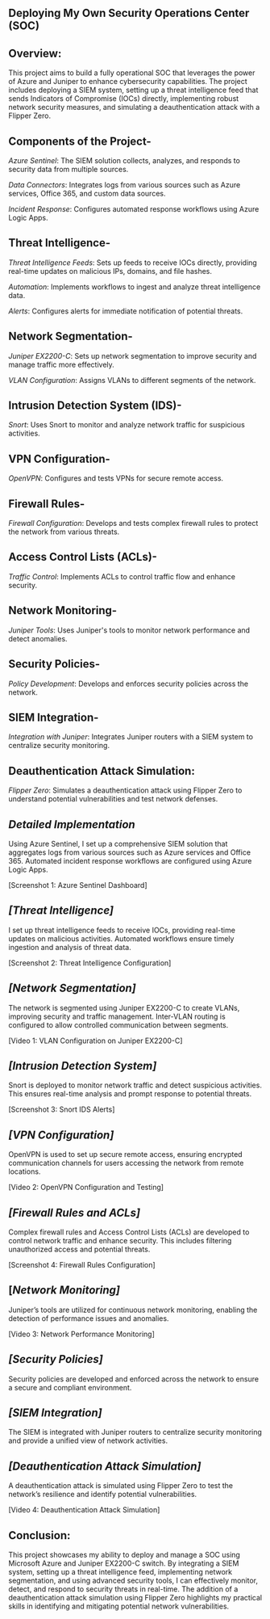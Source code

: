 ## Deploying My Own Security Operations Center (SOC)

## Overview:

This project aims to build a fully operational SOC that leverages the power of Azure and Juniper to enhance cybersecurity capabilities. The project includes deploying a SIEM system, setting up a threat intelligence feed that sends Indicators of Compromise (IOCs) directly, implementing robust network security measures, and simulating a deauthentication attack with a Flipper Zero.

## Components of the Project-

*Azure Sentinel*: The SIEM solution collects, analyzes, and responds to security data from multiple sources.

*Data Connectors*: Integrates logs from various sources such as Azure services, Office 365, and custom data sources.

*Incident Response*: Configures automated response workflows using Azure Logic Apps.

## Threat Intelligence-

*Threat Intelligence Feeds*: Sets up feeds to receive IOCs directly, providing real-time updates on malicious IPs, domains, and file hashes.

*Automation*: Implements workflows to ingest and analyze threat intelligence data.

*Alerts*: Configures alerts for immediate notification of potential threats.

## Network Segmentation-

*Juniper EX2200-C*: Sets up network segmentation to improve security and manage traffic more effectively.

*VLAN Configuration*: Assigns VLANs to different segments of the network.

## Intrusion Detection System (IDS)-

*Snort*: Uses Snort to monitor and analyze network traffic for suspicious activities.

## VPN Configuration-

*OpenVPN*: Configures and tests VPNs for secure remote access.

## Firewall Rules-

*Firewall Configuration*: Develops and tests complex firewall rules to protect the network from various threats.

## Access Control Lists (ACLs)-

*Traffic Control*: Implements ACLs to control traffic flow and enhance security.

## Network Monitoring-

*Juniper Tools*: Uses Juniper's tools to monitor network performance and detect anomalies.

## Security Policies-

*Policy Development*: Develops and enforces security policies across the network.

## SIEM Integration-

*Integration with Juniper*: Integrates Juniper routers with a SIEM system to centralize security monitoring.

## Deauthentication Attack Simulation:

*Flipper Zero*: Simulates a deauthentication attack using Flipper Zero to understand potential vulnerabilities and test network defenses.

## *Detailed Implementation*
Using Azure Sentinel, I set up a comprehensive SIEM solution that aggregates logs from various sources such as Azure services and Office 365. Automated incident response workflows are configured using Azure Logic Apps.

[Screenshot 1: Azure Sentinel Dashboard]

## *[Threat Intelligence]*
I set up threat intelligence feeds to receive IOCs, providing real-time updates on malicious activities. Automated workflows ensure timely ingestion and analysis of threat data.

[Screenshot 2: Threat Intelligence Configuration]

## *[Network Segmentation]*
The network is segmented using Juniper EX2200-C to create VLANs, improving security and traffic management. Inter-VLAN routing is configured to allow controlled communication between segments.

[Video 1: VLAN Configuration on Juniper EX2200-C]

## *[Intrusion Detection System]*
Snort is deployed to monitor network traffic and detect suspicious activities. This ensures real-time analysis and prompt response to potential threats.

[Screenshot 3: Snort IDS Alerts]

## *[VPN Configuration]*
OpenVPN is used to set up secure remote access, ensuring encrypted communication channels for users accessing the network from remote locations.

[Video 2: OpenVPN Configuration and Testing]

## *[Firewall Rules and ACLs]*
Complex firewall rules and Access Control Lists (ACLs) are developed to control network traffic and enhance security. This includes filtering unauthorized access and potential threats.

[Screenshot 4: Firewall Rules Configuration]

## [*Network Monitoring]*
Juniper’s tools are utilized for continuous network monitoring, enabling the detection of performance issues and anomalies.

[Video 3: Network Performance Monitoring]

## *[Security Policies]*
Security policies are developed and enforced across the network to ensure a secure and compliant environment.

## *[SIEM Integration]*
The SIEM is integrated with Juniper routers to centralize security monitoring and provide a unified view of network activities.

## *[Deauthentication Attack Simulation]*
A deauthentication attack is simulated using Flipper Zero to test the network’s resilience and identify potential vulnerabilities.

[Video 4: Deauthentication Attack Simulation]

## Conclusion:
This project showcases my ability to deploy and manage a SOC using Microsoft Azure and Juniper EX2200-C switch. By integrating a SIEM system, setting up a threat intelligence feed, implementing network segmentation, and using advanced security tools, I can effectively monitor, detect, and respond to security threats in real-time. The addition of a deauthentication attack simulation using Flipper Zero highlights my practical skills in identifying and mitigating potential network vulnerabilities.
